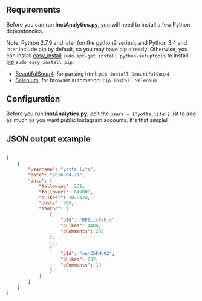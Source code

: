 ## Requirements

Before you can run **InstAnalytics.py**, you will need to install a few Python dependencies.

Note: Python 2.7.9 and later (on the python2 series), and Python 3.4 and later include pip by default, so you may have pip already. Otherwise, you can install [easy_install](https://pythonhosted.org/setuptools/easy_install.html) `sudo apt-get install python-setuptools` to install [pip](https://pypi.python.org/pypi/pip) `sudo easy_install pip`.

- [BeautifulSoup4](https://pypi.python.org/pypi/beautifulsoup4), for parsing html: `pip install BeautifulSoup4`
- [Selenium](http://www.seleniumhq.org/), for browser automation: `pip install Selenium`


## Configuration

Before you run **InstAnalytics.py**, edit the `users = ['yotta_life']` list to add as much as you want public Instagram accounts. It's that simple!

## JSON output example

```JSON

[
    {
        "username": "yotta_life", 
        "date": "2016-04-21", 
        "data": {
            "following": 231, 
            "followers": 649000, 
            "pLikesT": 2029474, 
            "posts": 608, 
            "photos": [
                {
                    "pId": "BEZLlc8sU_v", 
                    "pLikes": 4486, 
                    "pComments": 205
                }, 
                ...
                {
                    "pId": "uuhChFMU92", 
                    "pLikes": 282, 
                    "pComments": 19
                }
            ]
        }
    }
]
```
